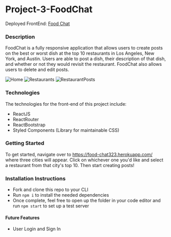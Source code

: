 # Project-3-FoodChat 
Deployed FrontEnd: [Food Chat](https://food-chat323.herokuapp.com/)

### Description 
FoodChat is a fully responsive application that allows users to create posts on the best or worst dish at the top 10 restaurants in Los Angeles, New York, and Austin. Users are able to post a dish, their  description of that dish, and whether or not they would revisit the restaurant. FoodChat also allows users to delete and edit posts. 

![Home](Home.png)
![Restaurants](Restaurants.png)
![RestaurantPosts](RestaurantPosts.png)



### Technologies 

The technologies for the front-end of this project include:
- ReactJS
- ReactRouter
- ReactBootstrap
- Styled Components (Library for maintainable CSS)

### Getting Started

To get started, navigate over to https://food-chat323.herokuapp.com/ where three cities will appear. Click on whichever one you'd like and select a restaurant from that city's top 10. Then start creating posts!

### Installation Instructions 

- Fork and clone this repo to your CLI
- Run ```npm i``` to install the needed dependencies
- Once complete, feel free to open up the folder in your code editor and run ```npm start``` to set up a test server

#### Future Features

- User Login and Sign In
